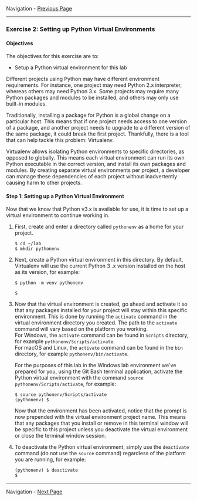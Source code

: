Navigation - [Previous Page](LTRDEV-1100-02b-Python-Ex2.md)

---

### Exercise 2: Setting up Python Virtual Environments

#### Objectives

The objectives for this exercise are to:

* Setup a Python virtual environment for this lab

Different projects using Python may have different environment requirements. For instance, one project may need Python 
2.x interpreter, whereas others may need Python 3.x. Some projects may require many Python packages and modules to be 
installed, and others may only use built-in modules.

Traditionally, installing a package for Python is a global change on a particular host. This means that if one project 
needs access to one version of a package, and another project needs to upgrade to a different version of the same 
package, it could break the first project. Thankfully, there is a tool that can help tackle this problem: Virtualenv.

Virtualenv allows isolating Python environments to specific directories, as opposed to globally. This means each 
virtual environment can run its own Python executable in the correct version, and install its own packages and modules. 
By creating separate virtual environments per project, a developer can manage these dependencies of each project 
without inadvertently causing harm to other projects.

#### Step 1: Setting up a Python Virtual Environment

Now that we know that Python v3.x is available for use, it is time to set up a virtual environment to continue working
in.

1.  First, create and enter a directory called `pythonenv` as a home for your project.
    
    ```
    $ cd ~/lab
    $ mkdir pythonenv
    ```

2.  Next, create a Python virtual environment in this directory. By default, Virtualenv will use the current Python 3
.x version installed on the host as its version, for example:

    ```
    $ python -m venv pythonenv
    
    $
    ```

3.  Now that the virtual environment is created, go ahead and activate it so that any packages installed for your 
project will stay within this specific environment. This is done by running the `activate` command in the virtual 
environment directory you created.  The path to the `activate` command will vary based on the platform you working.  
For Windows, the `activate` command can be found in `Scripts` directory, for example `pythonenv/Scripts/activate`.  
For macOS and Linux, the `activate` command can be found in the `bin` directory, for example `pythonenv/bin/activate`.
    
    For the purposes of this lab in the Windows lab environment we've prepared for you, using the Git Bash terminal 
    application, activate the Python virtual environment with the command `source pythonenv/Scripts/activate`, for example:
    
    ```
    $ source pythonenv/Scripts/activate
    (pythonenv) $
    ```
    
    Now that the environment has been activated, notice that the prompt is now prepended with the virtual 
    environment project name. This means that any packages that you install or remove in this terminal window will 
    be specific to this project unless you deactivate the virtual environment or close the terminal window session.
 
4. To deactivate the Python virtual environment, simply use the `deactivate` command (do not use the `source` command)
regardless of the platform you are running, for example:
    
    ```
    (pythonenv) $ deactivate
    $
    ```

---

Navigation - [Next Page](LTRDEV-1100-Guide-02f.md)


